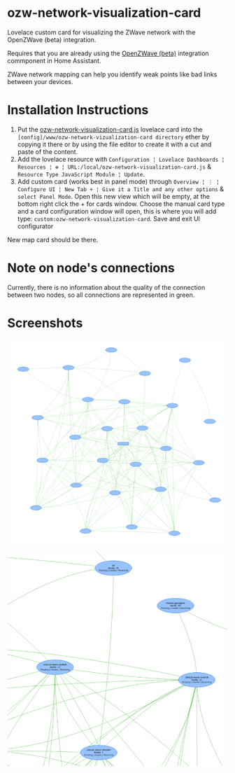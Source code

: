 # ozw-network-visualization-card

Lovelace custom card for visualizing the ZWave network with the OpenZWave (beta) integration.

Requires that you are already using the [OpenZWave (beta)](https://www.home-assistant.io/integrations/ozw) integration commponent in Home Assistant.

ZWave network mapping can help you identify weak points like bad links between your devices.

# Installation Instructions

1. Put the [ozw-network-visualization-card.js](https://github.com/abmantis/ozw-network-visualization-card/blob/master/ozw-network-visualization-card.js) lovelace card into the `[config]/www/ozw-network-vizualization-card directory` ether by copying it there or by using the file editor to create it with a cut and paste of the content.
2. Add the lovelace resource with `Configuration ¦ Lovelace Dashboards ¦ Resources ¦ ⊕ ¦ URL:/local/ozw-network-visualization-card.js` & `Resource Type JavaScript Module ¦ Update`.
3. Add custom card (works best in panel mode) through `Overview ¦ ⋮ ¦ Configure UI ¦ New Tab + ¦ Give it a Title and any other options` & `select Panel Mode`. Open this new view which will be empty, at the bottom right click the + for cards window. Choose the manual card type and a card configuration window will open, this is where you will add type: `custom:ozw-network-visualization-card`. Save and exit UI configurator

New map card should be there.

# Note on node's connections

Currently, there is no information about the quality of the connection between two nodes, so all connections are represented in green.

# Screenshots

![Overview](images/network_overview.png)

![Node detail](images/nodes_detail.png)
